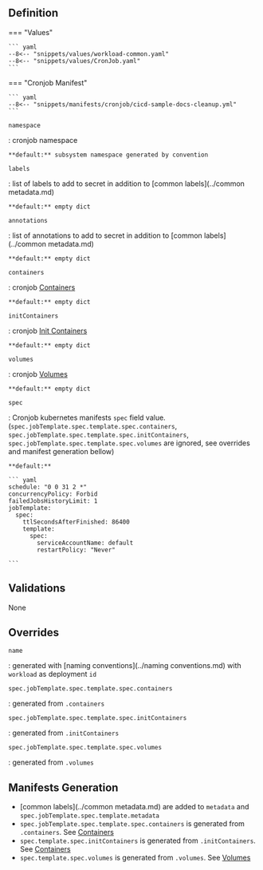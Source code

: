 
## Definition


=== "Values"

    ``` yaml
    --8<-- "snippets/values/workload-common.yaml"
    --8<-- "snippets/values/CronJob.yaml"
    ```

=== "Cronjob Manifest"

    ``` yaml
    --8<-- "snippets/manifests/cronjob/cicd-sample-docs-cleanup.yml"
    ```



`namespace`

:   cronjob namespace

    **default:** subsystem namespace generated by convention

`labels`

:   list of labels to add to secret in addition to [common labels](../common metadata.md)

    **default:** empty dict

`annotations`

:   list of annotations to add to secret in addition to [common labels](../common metadata.md)

    **default:** empty dict

`containers`

:   cronjob [Containers](../Components/containers.md)

    **default:** empty dict

`initContainers`

:   cronjob [Init Containers](../Components/containers.md)

    **default:** empty dict

`volumes`

:   cronjob [Volumes](../Components/volumes.md)

    **default:** empty dict


`spec`    

:   Cronjob kubernetes manifests `spec` field value.  (`spec.jobTemplate.spec.template.spec.containers`, `spec.jobTemplate.spec.template.spec.initContainers`, `spec.jobTemplate.spec.template.spec.volumes`  are ignored, see overrides and manifest generation bellow)


    **default:** 
    
    ``` yaml
    schedule: "0 0 31 2 *"
    concurrencyPolicy: Forbid
    failedJobsHistoryLimit: 1
    jobTemplate:
      spec:
        ttlSecondsAfterFinished: 86400
        template:
          spec:
            serviceAccountName: default
            restartPolicy: "Never"

    ```


## Validations

None

## Overrides

`name`

:   generated with [naming conventions](../naming conventions.md) with `workload` as deployment `id`

`spec.jobTemplate.spec.template.spec.containers`

:   generated from `.containers`

`spec.jobTemplate.spec.template.spec.initContainers`

:   generated from `.initContainers`

`spec.jobTemplate.spec.template.spec.volumes`

:   generated from `.volumes`


## Manifests Generation 

- [common labels](../common metadata.md) are added to `metadata` and `spec.jobTemplate.spec.template.metadata` 
- `spec.jobTemplate.spec.template.spec.containers` is generated  from `.containers`. See [Containers](../Components/containers.md)
- `spec.template.spec.initContainers` is generated  from `.initContainers`. See [Containers](../Components/containers.md)
- `spec.template.spec.volumes` is generated  from `.volumes`. See [Volumes](../Components/volumes.md)  